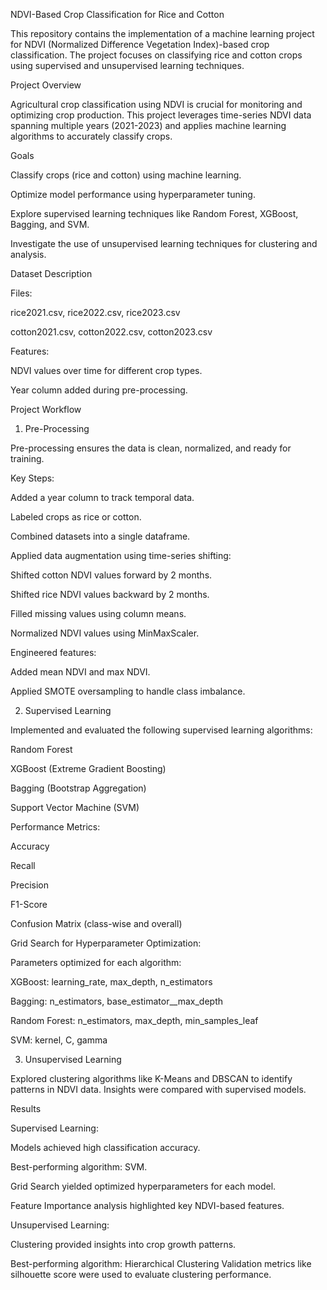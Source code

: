 NDVI-Based Crop Classification for Rice and Cotton

This repository contains the implementation of a machine learning project for NDVI (Normalized Difference Vegetation Index)-based crop classification. The project focuses on classifying rice and cotton crops using supervised and unsupervised learning techniques.

Project Overview

Agricultural crop classification using NDVI is crucial for monitoring and optimizing crop production. This project leverages time-series NDVI data spanning multiple years (2021-2023) and applies machine learning algorithms to accurately classify crops.

Goals

Classify crops (rice and cotton) using machine learning.

Optimize model performance using hyperparameter tuning.

Explore supervised learning techniques like Random Forest, XGBoost, Bagging, and SVM.

Investigate the use of unsupervised learning techniques for clustering and analysis.

Dataset Description

Files:

rice2021.csv, rice2022.csv, rice2023.csv

cotton2021.csv, cotton2022.csv, cotton2023.csv

Features:

NDVI values over time for different crop types.

Year column added during pre-processing.

Project Workflow

1. Pre-Processing

Pre-processing ensures the data is clean, normalized, and ready for training.

Key Steps:

Added a year column to track temporal data.

Labeled crops as rice or cotton.

Combined datasets into a single dataframe.

Applied data augmentation using time-series shifting:

Shifted cotton NDVI values forward by 2 months.

Shifted rice NDVI values backward by 2 months.

Filled missing values using column means.

Normalized NDVI values using MinMaxScaler.

Engineered features:

Added mean NDVI and max NDVI.

Applied SMOTE oversampling to handle class imbalance.

2. Supervised Learning

Implemented and evaluated the following supervised learning algorithms:

Random Forest

XGBoost (Extreme Gradient Boosting)

Bagging (Bootstrap Aggregation)

Support Vector Machine (SVM)

Performance Metrics:

Accuracy

Recall

Precision

F1-Score

Confusion Matrix (class-wise and overall)

Grid Search for Hyperparameter Optimization:

Parameters optimized for each algorithm:

XGBoost: learning_rate, max_depth, n_estimators

Bagging: n_estimators, base_estimator__max_depth

Random Forest: n_estimators, max_depth, min_samples_leaf

SVM: kernel, C, gamma

3. Unsupervised Learning

Explored clustering algorithms like K-Means and DBSCAN to identify patterns in NDVI data. Insights were compared with supervised models.

Results

Supervised Learning:

Models achieved high classification accuracy.

Best-performing algorithm: SVM.

Grid Search yielded optimized hyperparameters for each model.

Feature Importance analysis highlighted key NDVI-based features.

Unsupervised Learning:

Clustering provided insights into crop growth patterns.

Best-performing algorithm: Hierarchical Clustering
Validation metrics like silhouette score were used to evaluate clustering performance.
